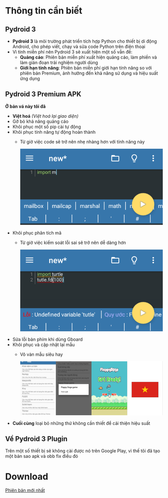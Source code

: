 # Thông tin cần biết
## Pydroid 3
* **Pydroid 3** là môi trường phát triển tích hợp Python cho thiết bị di động Android, cho phép viết, chạy và sửa code Python trên điện thoại
* Vì tính miễn phí nên Pydroid 3 sẽ xuất hiện một số vẫn đề:
    * **Quảng cáo**: Phiên bản miễn phí xuất hiện quảng cáo, làm phiền và làm gián đoạn trải nghiệm người dùng
    * **Giới hạn tính năng**: Phiên bản miễn phí giới hạn tính năng so với phiên bản Premium, ảnh hưởng đến khả năng sử dụng và hiệu suất ứng dụng
## Pydroid 3 Premium APK
**Ở bản vá này tôi đã**
* **Việt hoá** *(Việt hoá lại giao diện)*
* Gỡ bỏ khả năng quảng cáo
* Khôi phục một số pip cài tự động
* Khôi phục tính năng tự động hoàn thành
    * Từ giờ việc code sẽ trở nên nhẹ nhàng hơn với tính năng này

      ![Mô tả](screenshots/auto_complete.png)
* Khôi phục phân tích mã
    * Từ giờ việc kiểm soát lỗi sai sẽ trở nên dễ dàng hơn
      
      ![Mô tả](screenshots/code_analysis.png)
* Sửa lỗi bàn phím khi dùng Gboard
* Khôi phục và cập nhật lại mẫu
    * Vô vàn mẫu siêu hay
      
      ![Mô tả](screenshots/samples.jpg)
* **Cuối cùng** loại bỏ những thứ không cần thiết để cải thiện hiệu suất
## Về Pydroid 3 Plugin
Trên một số thiết bị sẽ không cài được nó trên Google Play, vì thế tôi đã tạo một bản sao apk và obb fix điều đó
# Download
[Phiên bản mới nhất](https://github.com/tduc-dev/pydroid3/releases/tag/v1.0)
